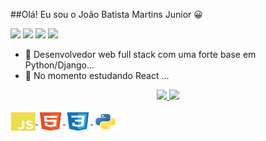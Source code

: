 ##Olá! Eu sou o João Batista Martins Junior 😀

<a href = "mailto:joao@souzacambos.com.br"><img src="https://camo.githubusercontent.com/6a0946c313d8cc545606a6026593b9fb457915e276654b498d3063bdac5f94e4/68747470733a2f2f696d672e736869656c64732e696f2f62616467652f4d6963726f736f66745f4f75746c6f6f6b2d3030373844343f7374796c653d666f722d7468652d6261646765266c6f676f3d6d6963726f736f66742d6f75746c6f6f6b266c6f676f436f6c6f723d7768697465266c696e6b3d6d61696c746f3a61666f6e736f66656c696369616e6f406c6976652e636f6d" target="_blank"></a>
  <a href="https://wa.me/5535998951447" rel="nofollow"><img src="https://camo.githubusercontent.com/9eb81374af0d126f965fea8a2a546668b20fa7ddb89bda3842534b87082955cd/68747470733a2f2f696d672e736869656c64732e696f2f62616467652f57686174734170702d3235443336363f7374796c653d666f722d7468652d6261646765266c6f676f3d7768617473617070266c6f676f436f6c6f723d7768697465266c696e6b3d68747470733a2f2f77612e6d652f35353335393937313033393835" target="_blank"></a> 
  <a href = "mailto:joaobatista0811@gmail.com"><img src="https://img.shields.io/badge/-Gmail-%23333?style=for-the-badge&logo=gmail&logoColor=white" target="_blank"></a>
  <a href="https://www.linkedin.com/in/Usuario/" target="_blank"><img src="https://img.shields.io/badge/-LinkedIn-%230077B5?style=for-the-badge&logo=linkedin&logoColor=white" target="_blank"></a> 

- 🔭 Desenvolvedor web full stack com uma forte base em Python/Django...
- 🌱 No momento estudando React ...
<div align="center">
  <a href="https://github.com/joaomrts">
  <img height="180em" src="https://github-readme-stats.vercel.app/api?username=joaomrts&show_icons=true&theme=dark&include_all_commits=true&count_private=true"/>
  <img height="180em" src="https://github-readme-stats.vercel.app/api/top-langs/?username=joaomrts&layout=compact&langs_count=7&theme=dark"/>
</div>

<div style="display: inline_block"><br>
  <img align="center" alt="Juan-Js" height="30" width="40" src="https://raw.githubusercontent.com/devicons/devicon/master/icons/javascript/javascript-plain.svg">
  <img align="center" alt="Juan-HTML" height="30" width="40" src="https://raw.githubusercontent.com/devicons/devicon/master/icons/html5/html5-original.svg">
  <img align="center" alt="Juan-CSS" height="30" width="40" src="https://raw.githubusercontent.com/devicons/devicon/master/icons/css3/css3-original.svg">
  <img align="center" alt="Juan-Python" height="30" width="40" src="https://raw.githubusercontent.com/devicons/devicon/master/icons/python/python-original.svg">

</div>
  
  ##
  
<div> 
  
</div>
